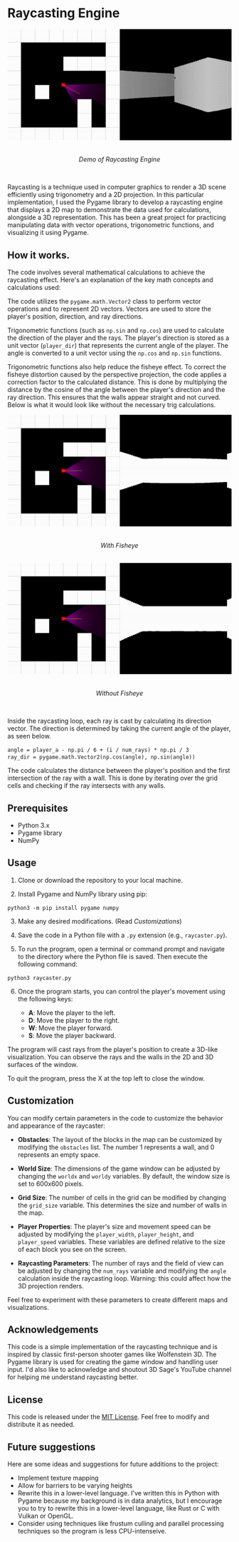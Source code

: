 # Raycasting Engine

<div align="center">
  <img src="demo-2.gif" alt="Demo of Raycasting Engine">
  <p align="center"><br>
<i>Demo of Raycasting Engine</i></p>
</div>
<br>

Raycasting is a technique used in computer graphics to render a 3D scene efficiently using trigonometry and a 2D projection. In this particular implementation, I used the Pygame library to develop a raycasting engine that displays a 2D map to demonstrate the data used for calculations, alongside a 3D representation. This has been a great project for practicing manipulating data with vector operations, trigonometric functions, and visualizing it using Pygame.

## How it works.

The code involves several mathematical calculations to achieve the raycasting effect. Here's an explanation of the key math concepts and calculations used:

The code utilizes the `pygame.math.Vector2` class to perform vector operations and to represent 2D vectors. Vectors are used to store the player's position, direction, and ray directions.

Trigonometric functions (such as `np.sin` and `np.cos`) are used to calculate the direction of the player and the rays. The player's direction is stored as a unit vector (`player_dir`) that represents the current angle of the player. The angle is converted to a unit vector using the `np.cos` and `np.sin` functions. 

Trigonometric functions also help reduce the fisheye effect. To correct the fisheye distortion caused by the perspective projection, the code applies a correction factor to the calculated distance. This is done by multiplying the distance by the cosine of the angle between the player's direction and the ray direction. This ensures that the walls appear straight and not curved. Below is what it would look like without the necessary trig calculations.

<div align="center">
  <img src="fisheye.gif" alt="With Fisheye">
  <p align="center"><br><i>With Fisheye</i></p>
</div>
<br>
<div align="center">
  <img src="nofisheye.gif" alt="Without Fisheye">
  <p align="center"><i><br>Without Fisheye</i></p>
</div>
<br>

Inside the raycasting loop, each ray is cast by calculating its direction vector. The direction is determined by taking the current angle of the player, as seen below.

```
angle = player_a - np.pi / 6 + (i / num_rays) * np.pi / 3
ray_dir = pygame.math.Vector2(np.cos(angle), np.sin(angle))
```

The code calculates the distance between the player's position and the first intersection of the ray with a wall. This is done by iterating over the grid cells and checking if the ray intersects with any walls. 


## Prerequisites

- Python 3.x
- Pygame library
- NumPy

## Usage

1. Clone or download the repository to your local machine.

2. Install Pygame and NumPy library using pip:
```
python3 -m pip install pygame numpy
```

3. Make any desired modifications. (Read *Customizations*)

4. Save the code in a Python file with a `.py` extension (e.g., `raycaster.py`).


5. To run the program, open a terminal or command prompt and navigate to the directory where the Python file is saved. Then execute the following command:

```
python3 raycaster.py
```

6. Once the program starts, you can control the player's movement using the following keys:

    - **A**: Move the player to the left.
    - **D**: Move the player to the right.
    - **W**: Move the player forward.
    - **S**: Move the player backward.

The program will cast rays from the player's position to create a 3D-like visualization. You can observe the rays and the walls in the 2D and 3D surfaces of the window.

To quit the program, press the X at the top left to close the window.

## Customization

You can modify certain parameters in the code to customize the behavior and appearance of the raycaster:

- **Obstacles**: The layout of the blocks in the map can be customized by modifying the `obstacles` list. The number 1 represents a wall, and 0 represents an empty space. 

- **World Size**: The dimensions of the game window can be adjusted by changing the `worldx` and `worldy` variables. By default, the window size is set to 600x600 pixels.

- **Grid Size**: The number of cells in the grid can be modified by changing the `grid_size` variable. This determines the size and number of walls in the map.

- **Player Properties**: The player's size and movement speed can be adjusted by modifying the `player_width`, `player_height`, and `player_speed` variables. These variables are defined relative to the size of each block you see on the screen.

- **Raycasting Parameters**: The number of rays and the field of view can be adjusted by changing the `num_rays` variable and modifying the `angle` calculation inside the raycasting loop. Warning: this could affect how the 3D projection renders.

Feel free to experiment with these parameters to create different maps and visualizations.


## Acknowledgements

This code is a simple implementation of the raycasting technique and is inspired by classic first-person shooter games like Wolfenstein 3D. The Pygame library is used for creating the game window and handling user input. I'd also like to acknowledge and shoutout 3D Sage's YouTube channel for helping me understand raycasting better.


## License

This code is released under the [MIT License](https://opensource.org/licenses/MIT). Feel free to modify and distribute it as needed.


## Future suggestions

Here are some ideas and suggestions for future additions to the project:

- Implement texture mapping
- Allow for barriers to be varying heights
- Rewrite this in a lower-level language. I've written this in Python with Pygame because my background is in data analytics, but I encourage you to try to rewrite this in a lower-level language, like Rust or C with Vulkan or OpenGL.
- Consider using techniques like frustum culling and parallel processing techniques so the program is less CPU-intenseive.
